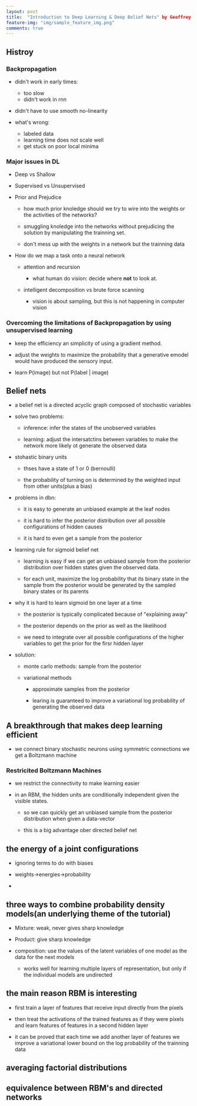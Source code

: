 ```yaml
---
layout: post
title:  "Introduction to Deep Learning & Deep Belief Nets" by Geoffrey Hinton
feature-img: "img/sample_feature_img.png"
comments: true
---
```

## Histroy

### Backpropagation

- didn't work in early times:
  - too slow
  - didn't work in rnn

- didn't have to use smooth no-linearity

- what's wrong:
  - labeled data
  - learning time does not scale well
  - get stuck on poor local minima

### Major issues in DL

- Deep vs Shallow

- Supervised vs Unsupervised

- Prior and Prejudice
    - how much prior knoledge should we try to wire into the weights or the activities of the networks?

    - smuggling knoledge into the networks without prejudicing the solution by manipulating the trainning set.

    - don't mess up with the weights in a network but the trainning data

- How do we map a task onto a neural network

  - attention and recursion

    - what human do vision: decide where __not__ to look at.


  - intelligent decomposition vs brute force scanning

    - vision is about sampling, but this is not happening in computer vision

### Overcoming the limitations of Backpropagation by using unsupervised learning

- keep the efficiency an simplicity of using a gradient method.

- adjust the weights to maximize the probability that a generative emodel would have produced the sensory input.

- learn P(image) but not P(label | image)


## Belief nets

- a belief net is a directed acyclic graph composed of stochastic variables

- solve two problems:
  - inference: infer the states of the unobserved variables

  - learning: adjust the intersatctins between variables to make the network more likely ot generate the observed data

- stohastic  binary units
  - thses have a state of 1 or 0 (bernoulli)

  - the probability of turning on is determined by the weighted input from other units(plus a bias)

- problems in dbn:
    - it is easy to generate an unbiased example at the leaf nodes

    - it is hard to infer the posterior distribution over all possible configurations of hidden causes

    - it is hard to even get a sample from the posterior

- learning rule for sigmoid belief net

  - learning is easy if we can get an unbiased sample from the posterior distribution over hidden states given the observed data.

  - for each unit, maximize the log probability that its binary state in the sample from the posterior would be generated by the sampled binary states or its parents

- why it is hard to learn sigmoid bn one layer at a time  
  - the posterior is typically complicated because of "explaining away"

  - the posterior depends on the prior as well as the likelihood

  - we need to integrate over all possible configurations of the higher variables to get the prior for the firsr hidden layer

- solution:
  - monte carlo methods: sample from the posterior

  - variational methods
      - approximate samples from the posterior

      - learing is guaranteed to improve a variational log probability of generating the observed data

## A breakthrough that makes deep learning efficient

- we connect binary stochastic neurons using symmetric connections we get a Boltzmann machine


### Restricited Boltzmann Machines

- we restrict the connectivity to make learning easier

- in an RBM, the hidden units are conditionally independent given the visible states.
  - so we can quickly get an unbiased sample from the posterior distribution when given a data-vector

  - this is a big advantage ober directed belief net

## the energy of a joint configurations

- ignoring terms to do with biases

- weights->energies->probability

-

## three ways to combine probability density models(an underlying theme of the tutorial)

- Mixture: weak, never gives sharp knowledge

- Product: give sharp knowledge

- composition: use the values of the latent variables of one model as the data for the next models
  - works well for learning multiple layers of representation, but only if the individual models are undirected

## the main reason RBM is interesting

- first train a layer of features that receive input directly from the pixels

- then treat the activations of the trained features as if they were pixels and learn features of features in a second hidden layer

- it can be proved that each time we add another layer of features we improve a variational lower bound on the log probability of the trainning data

## averaging factorial distributions

## equivalence between RBM's and directed networks
